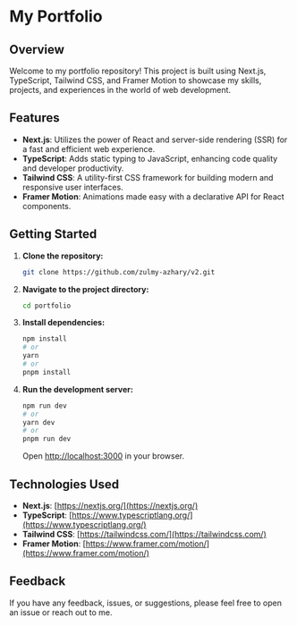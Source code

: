 # My Portfolio

## Overview

Welcome to my portfolio repository! This project is built using Next.js, TypeScript, Tailwind CSS, and Framer Motion to showcase my skills, projects, and experiences in the world of web development.

## Features

- **Next.js**: Utilizes the power of React and server-side rendering (SSR) for a fast and efficient web experience.
- **TypeScript**: Adds static typing to JavaScript, enhancing code quality and developer productivity.
- **Tailwind CSS**: A utility-first CSS framework for building modern and responsive user interfaces.
- **Framer Motion**: Animations made easy with a declarative API for React components.

## Getting Started

1. **Clone the repository:**

    ```bash
    git clone https://github.com/zulmy-azhary/v2.git
    ```

2. **Navigate to the project directory:**

    ```bash
    cd portfolio
    ```

3. **Install dependencies:**

    ```bash
    npm install
    # or
    yarn
    # or
    pnpm install
    ```

4. **Run the development server:**

    ```bash
    npm run dev
    # or
    yarn dev
    # or
    pnpm run dev
    ```

    Open [http://localhost:3000](http://localhost:3000) in your browser.

## Technologies Used

- **Next.js**: [https://nextjs.org/](https://nextjs.org/)
- **TypeScript**: [https://www.typescriptlang.org/](https://www.typescriptlang.org/)
- **Tailwind CSS**: [https://tailwindcss.com/](https://tailwindcss.com/)
- **Framer Motion**: [https://www.framer.com/motion/](https://www.framer.com/motion/)

## Feedback

If you have any feedback, issues, or suggestions, please feel free to open an issue or reach out to me.
